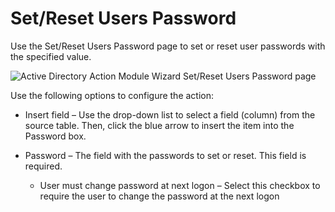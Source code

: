 # Set/Reset Users Password

Use the Set/Reset Users Password page to set or reset user passwords with the specified value.

![Active Directory Action Module Wizard Set/Reset Users Password page](/img/product_docs/accessanalyzer/admin/action/activedirectory/operations/setresetpassword.webp)

Use the following options to configure the action:

- Insert field – Use the drop-down list to select a field (column) from the source table. Then,
  click the blue arrow to insert the item into the Password box.
- Password – The field with the passwords to set or reset. This field is required.

    - User must change password at next logon – Select this checkbox to require the user to change
      the password at the next logon
